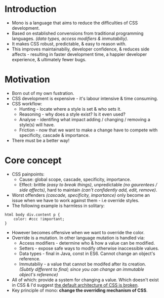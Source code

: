 # Introduction

- Mono is a language that aims to reduce the difficulties of CSS development.
- Based on established convensions from traditional programming languages. *(data types, access modifiers & immutabiliy).*
- It makes CSS robust, predictable, & easy to reason with.
- This improves maintainabiliy, developer confidence, & reduces side affects - resulting in faster development time, a happier developer experience, & ultimately fewer bugs.

# Motivation

- Born out of my own fustration.
- CSS development is expensive - it's labour intensive & time consuming.
- CSS workflow:
    - Hunting - locate where a style is set & who sets it.
    - Reasoning - why does a style exist? Is it even used?
    - Analyse - identifing what impact adding / changing / removing a style(s) will have.
    - Friction - now that we want to make a change have to compete with specificity, cascade & importance.
- There must be a better way!

# Core concept

- CSS painpoints:
    - Cause: global scope, cascade, specificity, importance.
    - Effect: brittle *(easy to break things)*, unpredictable *(no gaurentees / side affects)*, hard to maintain *(can't confidently add, edit, remove)*.
- Worst offenders *(cascade, specificity, importance)* only become an issue when we have to work against them - i.e override styles.
- The following example is harmless in solitary:

```
html body div.content p {
    color: #ccc !important;
}
```

- However becomes offensive when we want to override the color.
- Override is a mutation. In other language mutation is handled via:
	- Access modifiers - determine who & how a value can be modified.
	- Setters - expose safe ways to modify otherwise inaccessible values.
	- Data types - final in Java, const in ES6. Cannot change an object's reference. 
	- Immutabiliy - a value that cannot be modifed after its creation. *(Subtly different to final; since you can change an immutable object's reference)*
- All of which: provide a system for changing a value. Which doesn't exist in CSS & I'd suggest [the default architecture of CSS is broken]().
- Key principle of mono: **change the overriding mechanism of CSS**. 